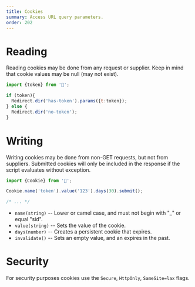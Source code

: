```yaml
---
title: Cookies
summary: Access URL query parameters.
order: 202
---
```


# Reading

Reading cookies may be done from any request or supplier.
Keep in mind that cookie values may be null (may not exist).

```javascript
import {token} from '🍪';

if (token){
  Redirect.dir('has-token').params({t:token});
} else {
  Redirect.dir('no-token');
}
```

# Writing

Writing cookies may be done from non-GET requests, but not from suppliers.
Submitted cookies will only be included in the response if the script evaluates without exception.

```javascript
import {Cookie} from '🍪';

Cookie.name('token').value('123').days(30).submit();

/* ... */
```

- `name(string)` -- Lower or camel case, and must not begin with "_" or equal "sid".
- `value(string)` -- Sets the value of the cookie.
- `days(number)` -- Creates a persistent cookie that expires.
- `invalidate()` -- Sets an empty value, and an expires in the past.

# Security

For security purposes cookies use the `Secure`, `HttpOnly`, `SameSite=lax` flags.